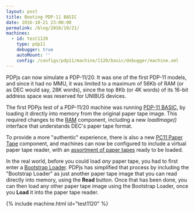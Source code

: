 ```yaml
---
layout: post
title: Booting PDP-11 BASIC
date: 2016-10-21 23:00:00
permalink: /blog/2016/10/21/
machines:
  - id: test1120
    type: pdp11
    debugger: true
    autoMount: ''
    config: /configs/pdp11/machine/1120/basic/debugger/machine.xml
---
```


PDPjs can now simulate a PDP-11/20.  It was one of the first PDP-11 models, and since it had no MMU,
it was limited to a maximum of 56Kb of RAM (or as DEC would say, 28K words), since the top 8Kb (or 4K words)
of its 16-bit address space was reserved for UNIBUS devices.

The first PDPjs test of a PDP-11/20 machine was running [PDP-11 BASIC](/software/dec/pdp11/tapes/basic/), by loading
it directly into memory from the original paper tape image.  This required changes to the [RAM](/machines/dec/pdp11/lib/ram.js)
component, including a new *loadImage()* interface that understands DEC's paper tape format.

To provide a more "authentic" experience, there is also a new [PC11 Paper Tape](/configs/pdp11/pc11/) component,
and machines can now be configured to include a virtual paper tape reader, with an [assortment of paper tapes](/software/dec/pdp11/tapes/)
ready to be loaded.

In the real world, before you could load *any* paper tape, you had to first enter a
[Bootstrap Loader](/software/dec/pdp11/boot/bootstrap/).  PDPjs has simplified that process by including the "Bootstrap Loader"
as just another paper tape image that you can read directly into memory, using the **Read** button.  Once that has been
done, you can then load any other paper tape image using the Bootstrap Loader, once you **Load** it into the paper tape
reader.

{% include machine.html id="test1120" %}
